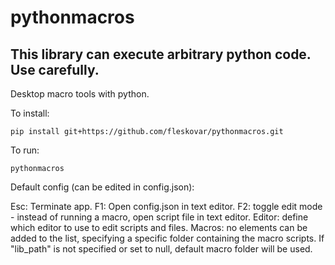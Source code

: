 # pythonmacros

##  This library can execute arbitrary python code. Use carefully.

Desktop macro tools with python.

To install:
```
pip install git+https://github.com/fleskovar/pythonmacros.git
```

To run:
```
pythonmacros
```

Default config (can be edited in config.json):

Esc: Terminate app.
F1: Open config.json in text editor.
F2: toggle edit mode - instead of running a macro, open script file in text editor.
Editor: define which editor to use to edit scripts and files.
Macros: no elements can be added to the list, specifying a specific folder containing the macro scripts. If "lib_path" is not specified or set to null, default macro folder will be used.
